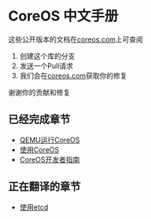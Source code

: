 # CoreOS 中文手册

这些公开版本的文档在[coreos.com](http://coreos.com/docs/vagrant/)上可查阅

1. 创建这个库的分支
2. 发送一个Pull请求
3. 我们会在[coreos.com](http://coreos.com)获取你的修复

谢谢你的贡献和修复

## 已经完成章节
* [QEMU运行CoreOS](qemu/index.md)
* [使用CoreOS](using-coreos/index.md)
* [CoreOS开发者指南](sdk/index.md)
## 正在翻译的章节
* [使用etcd](etcd/README.md)
